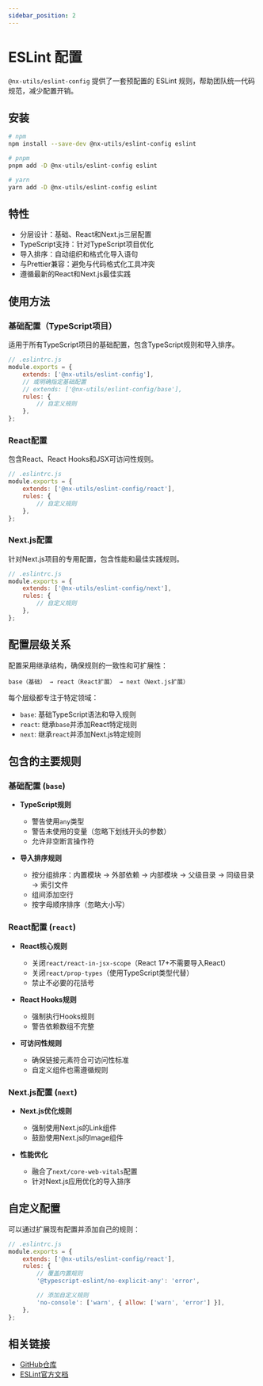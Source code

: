 ```yaml
---
sidebar_position: 2
---
```


# ESLint 配置

`@nx-utils/eslint-config` 提供了一套预配置的 ESLint 规则，帮助团队统一代码规范，减少配置开销。

## 安装

```bash
# npm
npm install --save-dev @nx-utils/eslint-config eslint

# pnpm
pnpm add -D @nx-utils/eslint-config eslint

# yarn
yarn add -D @nx-utils/eslint-config eslint
```

## 特性

- 分层设计：基础、React和Next.js三层配置
- TypeScript支持：针对TypeScript项目优化
- 导入排序：自动组织和格式化导入语句
- 与Prettier兼容：避免与代码格式化工具冲突
- 遵循最新的React和Next.js最佳实践

## 使用方法

### 基础配置（TypeScript项目）

适用于所有TypeScript项目的基础配置，包含TypeScript规则和导入排序。

```js
// .eslintrc.js
module.exports = {
	extends: ['@nx-utils/eslint-config'],
	// 或明确指定基础配置
	// extends: ['@nx-utils/eslint-config/base'],
	rules: {
		// 自定义规则
	},
};
```

### React配置

包含React、React Hooks和JSX可访问性规则。

```js
// .eslintrc.js
module.exports = {
	extends: ['@nx-utils/eslint-config/react'],
	rules: {
		// 自定义规则
	},
};
```

### Next.js配置

针对Next.js项目的专用配置，包含性能和最佳实践规则。

```js
// .eslintrc.js
module.exports = {
	extends: ['@nx-utils/eslint-config/next'],
	rules: {
		// 自定义规则
	},
};
```

## 配置层级关系

配置采用继承结构，确保规则的一致性和可扩展性：

```
base（基础） → react（React扩展） → next（Next.js扩展）
```

每个层级都专注于特定领域：

- `base`: 基础TypeScript语法和导入规则
- `react`: 继承`base`并添加React特定规则
- `next`: 继承`react`并添加Next.js特定规则

## 包含的主要规则

### 基础配置 (`base`)

- **TypeScript规则**

    - 警告使用`any`类型
    - 警告未使用的变量（忽略下划线开头的参数）
    - 允许非空断言操作符

- **导入排序规则**
    - 按分组排序：内置模块 → 外部依赖 → 内部模块 → 父级目录 → 同级目录 → 索引文件
    - 组间添加空行
    - 按字母顺序排序（忽略大小写）

### React配置 (`react`)

- **React核心规则**

    - 关闭`react/react-in-jsx-scope`（React 17+不需要导入React）
    - 关闭`react/prop-types`（使用TypeScript类型代替）
    - 禁止不必要的花括号

- **React Hooks规则**

    - 强制执行Hooks规则
    - 警告依赖数组不完整

- **可访问性规则**
    - 确保链接元素符合可访问性标准
    - 自定义组件也需遵循规则

### Next.js配置 (`next`)

- **Next.js优化规则**

    - 强制使用Next.js的Link组件
    - 鼓励使用Next.js的Image组件

- **性能优化**
    - 融合了`next/core-web-vitals`配置
    - 针对Next.js应用优化的导入排序

## 自定义配置

可以通过扩展现有配置并添加自己的规则：

```js
// .eslintrc.js
module.exports = {
	extends: ['@nx-utils/eslint-config/react'],
	rules: {
		// 覆盖内置规则
		'@typescript-eslint/no-explicit-any': 'error',

		// 添加自定义规则
		'no-console': ['warn', { allow: ['warn', 'error'] }],
	},
};
```

## 相关链接

- [GitHub仓库](https://github.com/NexaraGroup/nx-utils)
- [ESLint官方文档](https://eslint.org/docs/latest/)
